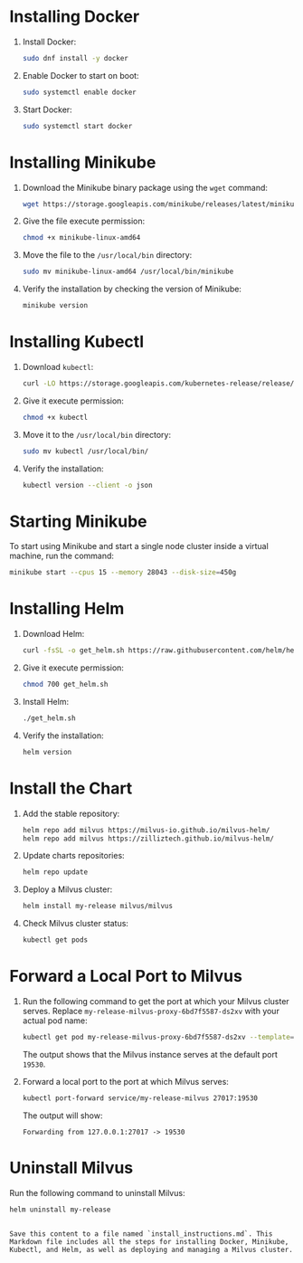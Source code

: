
# Installing Docker

1. Install Docker:
   ```sh
   sudo dnf install -y docker
   ```

2. Enable Docker to start on boot:
   ```sh
   sudo systemctl enable docker
   ```

3. Start Docker:
   ```sh
   sudo systemctl start docker
   ```

# Installing Minikube

1. Download the Minikube binary package using the `wget` command:
   ```sh
   wget https://storage.googleapis.com/minikube/releases/latest/minikube-linux-amd64
   ```

2. Give the file execute permission:
   ```sh
   chmod +x minikube-linux-amd64
   ```

3. Move the file to the `/usr/local/bin` directory:
   ```sh
   sudo mv minikube-linux-amd64 /usr/local/bin/minikube
   ```

4. Verify the installation by checking the version of Minikube:
   ```sh
   minikube version
   ```

# Installing Kubectl

1. Download `kubectl`:
   ```sh
   curl -LO https://storage.googleapis.com/kubernetes-release/release/`curl -s https://storage.googleapis.com/kubernetes-release/release/stable.txt`/bin/linux/amd64/kubectl
   ```

2. Give it execute permission:
   ```sh
   chmod +x kubectl
   ```

3. Move it to the `/usr/local/bin` directory:
   ```sh
   sudo mv kubectl /usr/local/bin/
   ```

4. Verify the installation:
   ```sh
   kubectl version --client -o json
   ```

# Starting Minikube

To start using Minikube and start a single node cluster inside a virtual machine, run the command:

```sh
minikube start --cpus 15 --memory 28043 --disk-size=450g
```

# Installing Helm

1. Download Helm:
   ```sh
   curl -fsSL -o get_helm.sh https://raw.githubusercontent.com/helm/helm/main/scripts/get-helm-3
   ```

2. Give it execute permission:
   ```sh
   chmod 700 get_helm.sh
   ```

3. Install Helm:
   ```sh
   ./get_helm.sh
   ```

4. Verify the installation:
   ```sh
   helm version
   ```

# Install the Chart

1. Add the stable repository:
   ```sh
   helm repo add milvus https://milvus-io.github.io/milvus-helm/
   helm repo add milvus https://zilliztech.github.io/milvus-helm/
   ```

2. Update charts repositories:
   ```sh
   helm repo update
   ```

3. Deploy a Milvus cluster:
   ```sh
   helm install my-release milvus/milvus
   ```

4. Check Milvus cluster status:
   ```sh
   kubectl get pods
   ```

# Forward a Local Port to Milvus

1. Run the following command to get the port at which your Milvus cluster serves. Replace `my-release-milvus-proxy-6bd7f5587-ds2xv` with your actual pod name:
   ```sh
   kubectl get pod my-release-milvus-proxy-6bd7f5587-ds2xv --template='{{(index (index .spec.containers 0).ports 0).containerPort}}{{"\n"}}'
   ```

   The output shows that the Milvus instance serves at the default port `19530`.

2. Forward a local port to the port at which Milvus serves:
   ```sh
   kubectl port-forward service/my-release-milvus 27017:19530
   ```
   The output will show:
   ```
   Forwarding from 127.0.0.1:27017 -> 19530
   ```

# Uninstall Milvus

Run the following command to uninstall Milvus:
```sh
helm uninstall my-release
```
```

Save this content to a file named `install_instructions.md`. This Markdown file includes all the steps for installing Docker, Minikube, Kubectl, and Helm, as well as deploying and managing a Milvus cluster.
